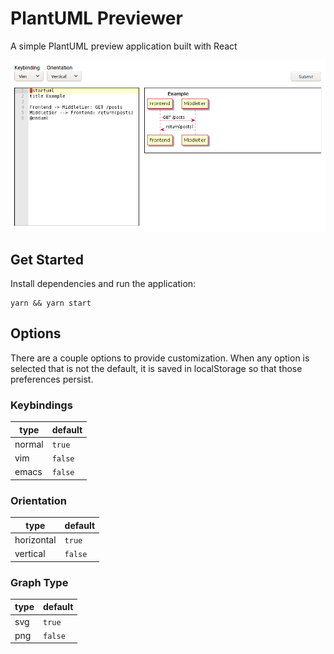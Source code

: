 # PlantUML Previewer

A simple PlantUML preview application built with React

![application screenshot](https://github.com/seesleestak/plantuml-previewer-react/blob/master/assets/screen.png)

## Get Started

Install dependencies and run the application:

```
yarn && yarn start
```

## Options

There are a couple options to provide customization. When any option is selected that is not the default, it is saved in localStorage so that those preferences persist.

### Keybindings

| type   | default |
| ------ | ------- |
| normal | `true`  |
| vim    | `false` |
| emacs  | `false` |

### Orientation

| type       | default |
| ---------- | ------- |
| horizontal | `true`  |
| vertical   | `false` |

### Graph Type

| type | default |
| ---- | ------- |
| svg  | `true`  |
| png  | `false` |
